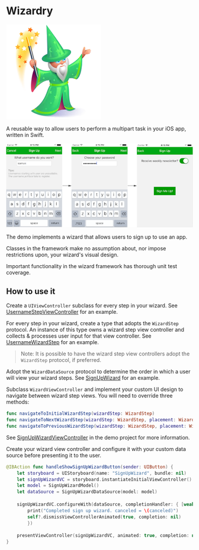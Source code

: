 # Wizardry
![wizard](Images/wizard.png)

A reusable way to allow users to perform a multipart task in your iOS app, written in Swift.

![sign up wizard demo](Images/signup_wizard.png)

The demo implements a wizard that allows users to sign up to use an app.

Classes in the framework make no assumption about, nor impose restrictions upon, your wizard's visual design.

Important functionality in the wizard framework has thorough unit test coverage.

## How to use it

Create a `UIViewController` subclass for every step in your wizard. See [UsernameStepViewController](/Demo/WizardryDemo/SignUpWizard/UsernameStepViewController.swift) for an example.

For every step in your wizard, create a type that adopts the `WizardStep` protocol. An instance of this type owns a wizard step view controller and collects & processes user input for that view controller. See [UsernameWizardStep](/Demo/WizardryDemo/SignUpWizard/UsernameWizardStep.swift) for an example.

> Note: It is possible to have the wizard step view controllers adopt the `WizardStep` protocol, if preferred.

Adopt the `WizardDataSource` protocol to determine the order in which a user will view your wizard steps. See [SignUpWizard](/Demo/WizardryDemo/SignUpWizard/SignUpWizardDataSource.swift) for an example.

Subclass `WizardViewController` and implement your custom UI design to navigate between wizard step views. You will need to override three methods:
```swift
func navigateToInitialWizardStep(wizardStep: WizardStep)    
func navigateToNextWizardStep(wizardStep: WizardStep, placement: WizardStepPlacement)
func navigateToPreviousWizardStep(wizardStep: WizardStep, placement: WizardStepPlacement)
```
See [SignUpWizardViewController](/Demo/WizardryDemo/SignUpWizard/SignUpWizardViewController.swift) in the demo project for more information.

Create your wizard view controller and configure it with your custom data source before presenting it to the user.
```swift
@IBAction func handleShowSignUpWizardButton(sender: UIButton) {
    let storyboard = UIStoryboard(name: "SignUpWizard", bundle: nil)
    let signUpWizardVC = storyboard.instantiateInitialViewController() as! SignUpWizardViewController
    let model = SignUpWizardModel()
    let dataSource = SignUpWizardDataSource(model: model)
    
    signUpWizardVC.configureWith(dataSource, completionHandler: { [weak self] (canceled: Bool) in
        print("Completed sign up wizard. canceled = \(canceled)")
        self?.dismissViewControllerAnimated(true, completion: nil)
        })

    presentViewController(signUpWizardVC, animated: true, completion: nil)
}
```
